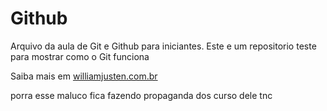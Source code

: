 # Github

Arquivo da aula de Git e Github para iniciantes.
Este e um repositorio teste para mostrar como o Git funciona

Saiba mais em [williamjusten.com.br](http://williamjusten.com.br)

porra esse maluco fica fazendo propaganda dos curso dele tnc
